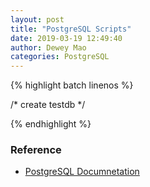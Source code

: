 ```yaml
--- 
layout: post 
title: "PostgreSQL Scripts" 
date: 2019-03-19 12:49:40 
author: Dewey Mao 
categories: PostgreSQL 
--- 
```

{% highlight batch linenos %}

/* create testdb */

{% endhighlight %}

### Reference
- <a href="https://www.postgresql.org/docs/manuals/" target="_blank"> PostgreSQL Documnetation </a>